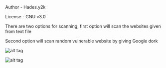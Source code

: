 Author  - Hades.y2k

License - GNU v3.0

There are two options for scanning, first option will scan the websites given from text file

Second option will scan random vulnerable website by giving Google dork

![alt tag](https://github.com/Hadesy2k/sqlivulscan/blob/master/screenshots/1.png?raw=true)

![alt tag](https://github.com/Hadesy2k/sqlivulscan/blob/master/screenshots/2.png?raw=true)
